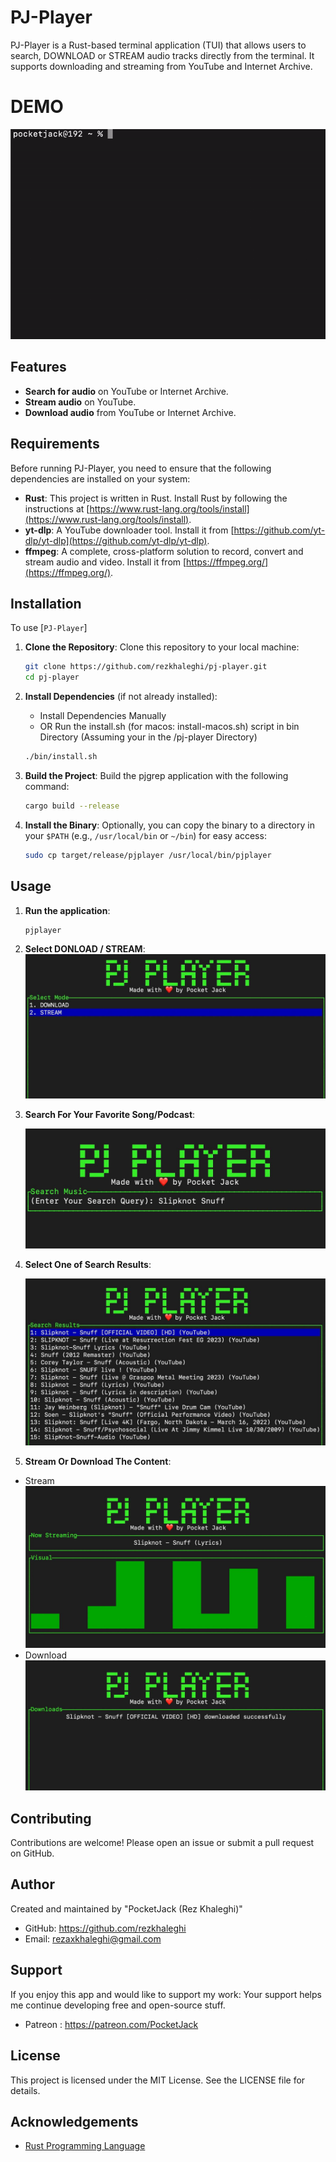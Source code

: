 # PJ-Player

PJ-Player is a Rust-based terminal application (TUI) that allows users to search, DOWNLOAD or STREAM audio tracks directly from the terminal. It supports downloading and streaming from YouTube and Internet Archive.

# DEMO

![Project Demo](/demos/demo.gif)

## Features

- **Search for audio** on YouTube or Internet Archive.
- **Stream audio** on YouTube.
- **Download audio** from YouTube or Internet Archive.

## Requirements

Before running PJ-Player, you need to ensure that the following dependencies are installed on your system:

- **Rust**: This project is written in Rust. Install Rust by following the instructions at [https://www.rust-lang.org/tools/install](https://www.rust-lang.org/tools/install).
- **yt-dlp**: A YouTube downloader tool. Install it from [https://github.com/yt-dlp/yt-dlp](https://github.com/yt-dlp/yt-dlp).
- **ffmpeg**: A complete, cross-platform solution to record, convert and stream audio and video. Install it from [https://ffmpeg.org/](https://ffmpeg.org/).

## Installation

To use [`PJ-Player`]

1. **Clone the Repository**:
   Clone this repository to your local machine:

   ```sh
   git clone https://github.com/rezkhaleghi/pj-player.git
   cd pj-player
   ```

2. **Install Dependencies** (if not already installed):

   - Install Dependencies Manually 
   - OR Run the install.sh (for macos: install-macos.sh) script in bin Directory
     (Assuming your in the /pj-player Directory)

   ```sh
   ./bin/install.sh
   ```

3. **Build the Project**:
   Build the pjgrep application with the following command:

   ```sh
   cargo build --release
   ```

4. **Install the Binary**:
   Optionally, you can copy the binary to a directory in your `$PATH` (e.g., `/usr/local/bin` or `~/bin`) for easy access:

   ```sh
   sudo cp target/release/pjplayer /usr/local/bin/pjplayer
   ```

## Usage

1. **Run the application**:

   ```sh
   pjplayer
   ```

2. **Select DONLOAD / STREAM**:
   ![Project Demo](/demos/1-select-mode.jpeg)

3. **Search For Your Favorite Song/Podcast**:

   ![Project Demo](/demos/2-search.jpeg)

4. **Select One of Search Results**:

   ![Project Demo](/demos/3-select.jpeg)

5. **Stream Or Download The Content**:
- Stream
   ![Project Demo](/demos/4-stream.jpeg)
- Download
   ![Project Demo](/demos/5-dl.jpeg)

## Contributing

Contributions are welcome! Please open an issue or submit a pull request on GitHub.

## Author

Created and maintained by "PocketJack (Rez Khaleghi)"

- GitHub: https://github.com/rezkhaleghi
- Email: rezaxkhaleghi@gmail.com

## Support

If you enjoy this app and would like to support my work:
Your support helps me continue developing free and open-source stuff.

- Patreon : https://patreon.com/PocketJack



## License

This project is licensed under the MIT License. See the LICENSE file for details.

## Acknowledgements

- [Rust Programming Language](https://www.rust-lang.org/)
